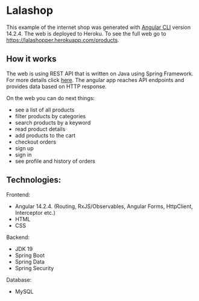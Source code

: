 # Lalashop

This example of the internet shop was generated with [Angular CLI](https://github.com/angular/angular-cli) version 14.2.4.
The web is deployed to Heroku. To see the full web go to https://lalashopper.herokuapp.com/products.

## How it works
The web is using REST API that is written on Java using Spring Framework. For more details click [here](https://github.com/dgorodnichenko/lalashop).
The angular app reaches API endpoints and provides data based on HTTP response.

On the web you can do next things:
- see a list of all products
- filter products by categories
- search products by a keyword
- read product details
- add products to the cart
- checkout orders
- sign up
- sign in
- see profile and history of orders

## Technologies:
Frontend:
- Angular 14.2.4. (Routing, RxJS/Observables, Angular Forms, HttpClient, Interceptor etc.)
- HTML
- CSS

Backend:
- JDK 19
- Spring Boot
- Spring Data
- Spring Security

Database:
- MySQL
